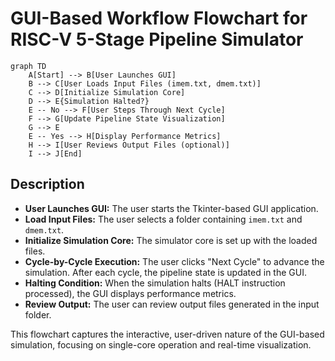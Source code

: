 # GUI-Based Workflow Flowchart for RISC-V 5-Stage Pipeline Simulator

```mermaid
graph TD
    A[Start] --> B[User Launches GUI]
    B --> C[User Loads Input Files (imem.txt, dmem.txt)]
    C --> D[Initialize Simulation Core]
    D --> E{Simulation Halted?}
    E -- No --> F[User Steps Through Next Cycle]
    F --> G[Update Pipeline State Visualization]
    G --> E
    E -- Yes --> H[Display Performance Metrics]
    H --> I[User Reviews Output Files (optional)]
    I --> J[End]
```

## Description
- **User Launches GUI:** The user starts the Tkinter-based GUI application.
- **Load Input Files:** The user selects a folder containing `imem.txt` and `dmem.txt`.
- **Initialize Simulation Core:** The simulator core is set up with the loaded files.
- **Cycle-by-Cycle Execution:** The user clicks "Next Cycle" to advance the simulation. After each cycle, the pipeline state is updated in the GUI.
- **Halting Condition:** When the simulation halts (HALT instruction processed), the GUI displays performance metrics.
- **Review Output:** The user can review output files generated in the input folder.

This flowchart captures the interactive, user-driven nature of the GUI-based simulation, focusing on single-core operation and real-time visualization. 